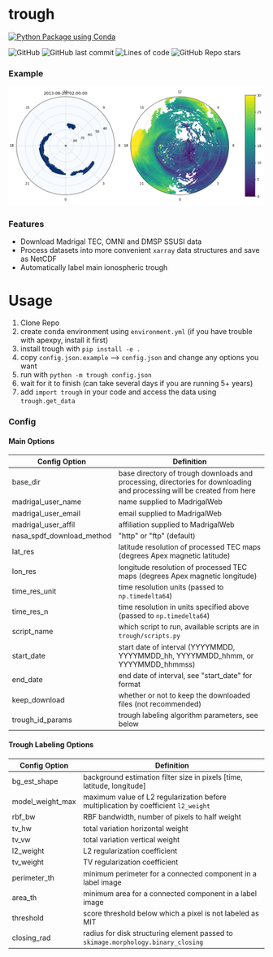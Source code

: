 # trough
[![Python Package using Conda](https://github.com/gregstarr/trough/actions/workflows/python-package-conda.yml/badge.svg)](https://github.com/gregstarr/trough/actions/workflows/python-package-conda.yml)

![GitHub](https://img.shields.io/github/license/gregstarr/trough)
![GitHub last commit](https://img.shields.io/github/last-commit/gregstarr/trough?color=blue&style=flat)
![Lines of code](https://img.shields.io/tokei/lines/github/gregstarr/trough?color=orange)
![GitHub Repo stars](https://img.shields.io/github/stars/gregstarr/trough?style=social)

### Example

![Example](example.png)

### Features
- Download Madrigal TEC, OMNI and DMSP SSUSI data
- Process datasets into more convenient `xarray` data structures and save as NetCDF
- Automatically label main ionospheric trough

# Usage

1. Clone Repo
2. create conda environment using `environment.yml` (if you have trouble with apexpy, install it first)
3. install trough with `pip install -e .`
4. copy `config.json.example` --> `config.json` and change any options you want
5. run with `python -m trough config.json`
6. wait for it to finish (can take several days if you are running 5+ years)
7. add `import trough` in your code and access the data using `trough.get_data`

### Config
#### Main Options
| Config Option | Definition                                                                                                              |
| --- |-------------------------------------------------------------------------------------------------------------------------|
| base_dir | base directory of trough downloads and processing, directories for downloading and processing will be created from here |
| madrigal_user_name | name supplied to MadrigalWeb                                                                                            |
| madrigal_user_email | email supplied to MadrigalWeb                                                                                           |
| madrigal_user_affil | affiliation supplied to MadrigalWeb                                                                                     |
| nasa_spdf_download_method | "http" or "ftp" (default)                                                                                               |
| lat_res | latitude resolution of processed TEC maps (degrees Apex magnetic latitude)                                              |
| lon_res | longitude resolution of processed TEC maps (degrees Apex magnetic longitude)                                            |
| time_res_unit | time resolution units (passed to `np.timedelta64`)                                                                      |
| time_res_n | time resolution in units specified above (passed to `np.timedelta64`)                                                   |
| script_name | which script to run, available scripts are in `trough/scripts.py`                                                       |
| start_date | start date of interval (YYYYMMDD, YYYYMMDD_hh, YYYYMMDD_hhmm, or YYYYMMDD_hhmmss)                                       |
| end_date | end date of interval, see "start_date" for format                                                                       |
| keep_download | whether or not to keep the downloaded files (not recommended)                                                           |
| trough_id_params | trough labeling algorithm parameters, see below                                                                         |

#### Trough Labeling Options
| Config Option | Definition                                                                          |
| --- |-------------------------------------------------------------------------------------|
| bg_est_shape | background estimation filter size in pixels [time, latitude, longitude]             | 
| model_weight_max | maximum value of L2 regularization before multiplication by coefficient `l2_weight` |
| rbf_bw | RBF bandwidth, number of pixels to half weight                                      |
| tv_hw | total variation horizontal weight                                                   |
| tv_vw | total variation vertical weight                                                     |
| l2_weight | L2 regularization coefficient                                                       |
| tv_weight | TV regularization coefficient                                                       |
| perimeter_th | minimum perimeter for a connected component in a label image                        |
| area_th | minimum area for a connected component in a label image                             |
| threshold | score threshold below which a pixel is not labeled as MIT                           |
| closing_rad | radius for disk structuring element passed to `skimage.morphology.binary_closing`   |
